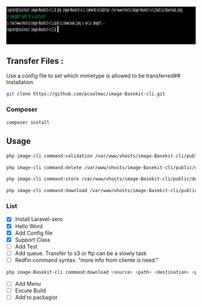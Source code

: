 <p align="center">
    <img src="https://github.com/pcualmac/image-Basekit-cli/blob/master/Screenshot.png" alt="AMP validation Example" height="100">
</p>

<p align="center">

</p>

## Transfer Files :

Use a config file to set which mimetype is allowed to be transferred## Installation

```bash
git clone https://github.com/pcualmac/image-Basekit-cli.git
```
### Composer

```bash
composer install
```

## Usage

```bash
php image-cli command:validation /var/www/vhosts/image-Basekit-cli/public/download.jpeg
```

```bash
php image-cli command:delete /var/www/vhosts/image-Basekit-cli/public/download.jpeg
```

```bash
php image-cli command:store /var/www/vhosts/image-Basekit-cli/public/download.jpeg
```

```bash
php image-cli command:download /var/www/vhosts/image-Basekit-cli/public/download.jpeg
```

### List

- [x] Install Laravel-zero
- [x] Hello Word
- [x] Add Config file
- [x] Support Class
- [ ] Add Test
- [ ] Add queue. Transfer to s3 or ftp can be a slowly task
- [ ] Redfin command syntax. "more info from cliente is need."
```bash
php image-Basekit-cli command:download <source> <path> <destination> <path>
```
- [ ] Add Menu
- [ ] Excute Build 
- [ ] Add to packagist
